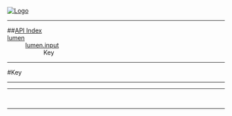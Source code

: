 
[![Logo](../../../images/logo.png)](../../../index.html)

---


##[API Index](../../../api/index.html#lumen.input)   
[lumen](../)     
&emsp;&emsp;&emsp;[lumen.input](./)   
&emsp;&emsp;&emsp;&emsp;&emsp;&emsp;Key

---

#Key


---




---



&nbsp;
&nbsp;
&nbsp;

---  


&nbsp;   
&nbsp;   